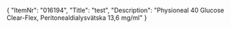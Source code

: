 {
  "ItemNr": "016194",
  "Title": "test",
  "Description": "Physioneal 40 Glucose Clear-Flex, Peritonealdialysvätska 13,6 mg/ml"
}
